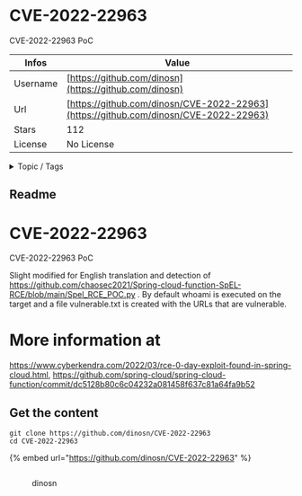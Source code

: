 # CVE-2022-22963

CVE-2022-22963 PoC 

| Infos    | Value                                                              |
| -------- | -------------------------------------------------------------------|
| Username | [https://github.com/dinosn](https://github.com/dinosn) |
| Url      | [https://github.com/dinosn/CVE-2022-22963](https://github.com/dinosn/CVE-2022-22963)                                               |
| Stars    | 112                                                          |
| License  | No License                                                        |

<details>

<summary>Topic / Tags</summary>



</details>

## Readme

# CVE-2022-22963
CVE-2022-22963 PoC 

Slight modified for English translation and detection of https://github.com/chaosec2021/Spring-cloud-function-SpEL-RCE/blob/main/Spel_RCE_POC.py . By default whoami is executed on the target and a file vulnerable.txt is created with the URLs that are vulnerable.

# More information at
https://www.cyberkendra.com/2022/03/rce-0-day-exploit-found-in-spring-cloud.html, 
https://github.com/spring-cloud/spring-cloud-function/commit/dc5128b80c6c04232a081458f637c81a64fa9b52



## Get the content

```
git clone https://github.com/dinosn/CVE-2022-22963
cd CVE-2022-22963
```

{% embed url="https://github.com/dinosn/CVE-2022-22963" %}

<figure><img src="https://avatars.githubusercontent.com/u/3851678?v=4" alt=""><figcaption><p>dinosn</p></figcaption></figure>
